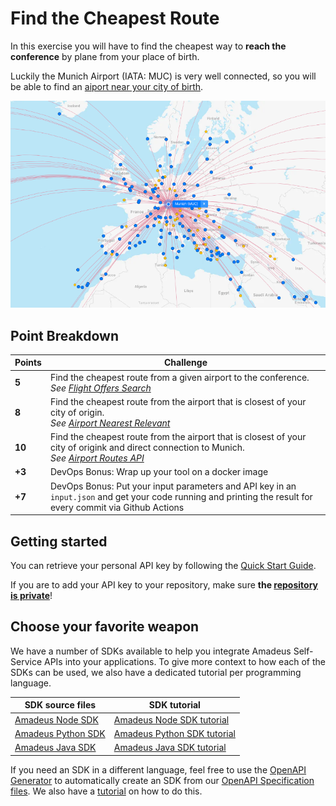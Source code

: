 # Find the Cheapest Route

In this exercise you will have to find the cheapest way to **reach the conference** by plane from your place of birth.

Luckily the Munich Airport (IATA: MUC) is very well connected, so you will be able to find an [aiport near your city of birth](https://www.flightconnections.com/flights-from-munich-muc).

![FlightConnections](assets/muc_connections.png)

## Point Breakdown

| **Points**      | **Challenge** |
| ----------- | ----------- |
| **5** | Find the cheapest route from a given airport to the conference.<br />_See [Flight Offers Search](https://developers.amadeus.com/self-service/category/air/api-doc/flight-offers-search)_ |
| **8** | Find the cheapest route from the airport that is closest of your city of origin.<br />_See [Airport Nearest Relevant](https://developers.amadeus.com/self-service/category/air/api-doc/airport-nearest-relevant)_ |
| **10** | Find the cheapest route from the airport that is closest of your city of origink and direct connection to Munich.<br />_See [Airport Routes API](https://developers.amadeus.com/self-service/category/air/api-doc/airport-routes)_ |
| **+3** | DevOps Bonus: Wrap up your tool on a docker image |
| **+7** | DevOps Bonus: Put your input parameters and API key in an `input.json` and get your code running and printing the result for every commit via Github Actions |

## Getting started
You can retrieve your personal API key by following the [Quick Start Guide](https://alonsomoya.github.io/ama4dev/quick-start/).

If you are to add your API key to your repository, make sure **the [repository is private](https://docs.github.com/en/repositories/managing-your-repositorys-settings-and-features/managing-repository-settings/setting-repository-visibility#making-a-repository-private)**!

## Choose your favorite weapon

We have a number of SDKs available to help you integrate Amadeus Self-Service APIs into your applications. To give more context to how each of the SDKs can be used, we also have a dedicated tutorial per programming language.

| **SDK source files**      | **SDK tutorial** |
| ----------- | ----------- |
| [Amadeus Node SDK](https://github.com/amadeus4dev/amadeus-node)| [Amadeus Node SDK tutorial](node-sdk.md) |
| [Amadeus Python SDK](https://github.com/amadeus4dev/amadeus-python)| [Amadeus Python SDK tutorial](python-sdk.md) |
| [Amadeus Java SDK](https://github.com/amadeus4dev/amadeus-node)| [Amadeus Java SDK tutorial](java-sdk.md) |

If you need an SDK in a different language, feel free to use the [OpenAPI Generator](https://openapi-generator.tech/) to automatically create an SDK from our [OpenAPI Specification files](https://github.com/amadeus4dev/amadeus-open-api-specification). We also have a [tutorial](openapi-generator.md) on how to do this.

